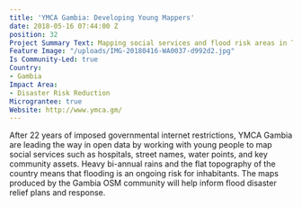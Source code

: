 ```yaml
---
title: 'YMCA Gambia: Developing Young Mappers'
date: 2018-05-16 07:44:00 Z
position: 32
Project Summary Text: Mapping social services and flood risk areas in The Gambia
Feature Image: "/uploads/IMG-20180416-WA0037-d992d2.jpg"
Is Community-Led: true
Country:
- Gambia
Impact Area:
- Disaster Risk Reduction
Micrograntee: true
Website: http://www.ymca.gm/
---
```


After 22 years of imposed governmental internet restrictions, YMCA Gambia are leading the way in open data by working with young people to map social services such as hospitals, street names, water points, and key community assets. Heavy bi-annual rains and the flat topography of the country means that flooding is an ongoing risk for inhabitants. The maps produced by the Gambia OSM community will help inform flood disaster relief plans and response.